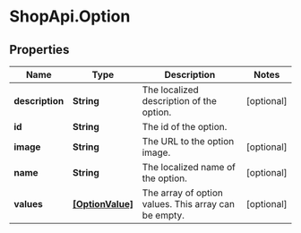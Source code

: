 # ShopApi.Option

## Properties

Name | Type | Description | Notes
------------ | ------------- | ------------- | -------------
**description** | **String** | The localized description of the option. | [optional] 
**id** | **String** | The id of the option. | 
**image** | **String** | The URL to the option image. | [optional] 
**name** | **String** | The localized name of the option. | [optional] 
**values** | [**[OptionValue]**](OptionValue.md) | The array of option values. This array can be empty. | [optional] 


